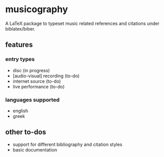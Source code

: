 # musicography

A LaTeX package to typeset music related references and citations under biblatex/biber.

## features

### entry types

- disc (in progress)
- [audio-visual] recording (to-do)
- internet source (to-do)
- live performance (to-do)

### languages supported

- english
- greek

## other to-dos

- support for different bibliography and citation styles
- basic documentation
